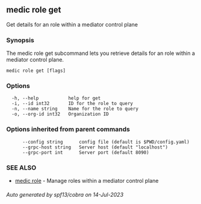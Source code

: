 ## medic role get

Get details for an role within a mediator control plane

### Synopsis

The medic role get subcommand lets you retrieve details for an role within a
mediator control plane.

```
medic role get [flags]
```

### Options

```
  -h, --help           help for get
  -i, --id int32       ID for the role to query
  -n, --name string    Name for the role to query
  -o, --org-id int32   Organization ID
```

### Options inherited from parent commands

```
      --config string      config file (default is $PWD/config.yaml)
      --grpc-host string   Server host (default "localhost")
      --grpc-port int      Server port (default 8090)
```

### SEE ALSO

* [medic role](medic_role.md)	 - Manage roles within a mediator control plane

###### Auto generated by spf13/cobra on 14-Jul-2023
